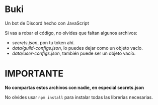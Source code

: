 # Buki
Un bot de Discord hecho con JavaScript

Si vas a robar el código, no olvides que faltan algunos archivos:
- *secrets.json*, pon tu token ahí.
- *data/guild-configs.json*, lo puedes dejar como un objeto vacío.
- *data/user-configs.json*, también puede ser un objeto vacío.

# IMPORTANTE
**No compartas estos archivos con nadie, en especial secrets.json**

No olvides usar `npm install` para instalar todas las librerías necesarias.